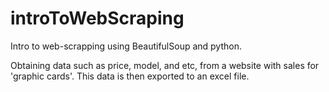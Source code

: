 # introToWebScraping
Intro to web-scrapping using BeautifulSoup and python.

Obtaining data such as price, model, and etc, from a website with sales for 'graphic cards'. This data is then exported to an excel file. 

